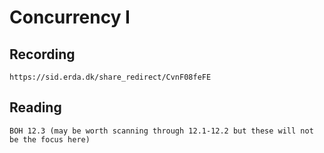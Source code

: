 # Concurrency I

## Recording

    https://sid.erda.dk/share_redirect/CvnF08feFE

## Reading

    BOH 12.3 (may be worth scanning through 12.1-12.2 but these will not be the focus here) 
